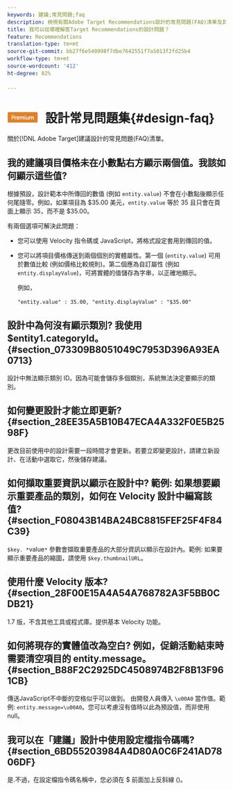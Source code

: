 ```yaml
---
keywords: 建議;常見問題;faq
description: 檢視有關Adobe Target Recommendations設計的常見問題(FAQ)清單及其解答。
title: 我可以從哪裡解答Target Recommendations的設計問題？
feature: Recommendations
translation-type: tm+mt
source-git-commit: bb27f6e540998f7dbe7642551f7a5013f2fd25b4
workflow-type: tm+mt
source-wordcount: '412'
ht-degree: 82%

---
```



# ![PREMIUM](/help/assets/premium.png) 設計常見問題集{#design-faq}

關於[!DNL Adobe Target]建議設計的常見問題(FAQ)清單。

## 我的建議項目價格未在小數點右方顯示兩個值。我該如何顯示這些值?

根據預設，設計範本中所傳回的數值 (例如 `entity.value`) 不會在小數點後顯示任何尾隨零。例如，如果項目為 $35.00 美元，`entity.value` 等於 35 且只會在頁面上顯示 35，而不是 $35.00。

有兩個選項可解決此問題：

* 您可以使用 Velocity 指令碼或 JavaScript，將格式設定套用到傳回的值。

* 您可以將項目價格傳送到兩個個別的實體屬性。第一個 (`entity.value`) 可用於數值比較 (例如價格比較規則)。第二個應為自訂屬性 (例如 `entity.displayValue`)，可將實體的值儲存為字串，以正確地顯示。

   例如，

   `"entity.value" : 35.00, "entity.displayValue" : "$35.00"`

## 設計中為何沒有顯示類別? 我使用 $entity1.categoryId。{#section_073309B8051049C7953D396A93EA0713}

設計中無法顯示類別 ID。因為可能會儲存多個類別，系統無法決定要顯示的類別。

## 如何變更設計才能立即更新?     {#section_28EE35A5B10B47ECA4A332F0E5B2598F}

更改目前使用中的設計需要一段時間才會更新。若要立即變更設計，請建立新設計、在活動中選取它，然後儲存建議。

## 如何擷取重要資訊以顯示在設計中? 範例: 如果想要顯示重要產品的類別，如何在 Velocity 設計中編寫該值? {#section_F08043B14BA24BC8815FEF25F4F84C39}

`$key. *`value`*` 參數會擷取重要產品的大部分資訊以顯示在設計內。範例: 如果要顯示重要產品的縮圖，請使用 `$key.thumbnailURL`。

## 使用什麼 Velocity 版本? {#section_28F00E15A4A54A768782A3F5BB0CDB21}

1.7 版，不含其他工具或程式庫。提供基本 Velocity 功能。

## 如何將現存的實體值改為空白? 例如，促銷活動結束時需要清空項目的 entity.message。{#section_B88F2C2925DC4508974B2F8B13F961CB}

傳送JavaScript不中斷的空格似乎可以做到。 由開發人員傳入 `\u00A0` 當作值。範例: `entity.message=\u00A0`。您可以考慮沒有值時以此為預設值，而非使用 null。

## 我可以在「建議」設計中使用設定檔指令碼嗎? {#section_6BD55203984A4D80A0C6F241AD7806DF}

是.不過，在設定檔指令碼名稱中，您必須在 $ 前面加上反斜線 (\)。
